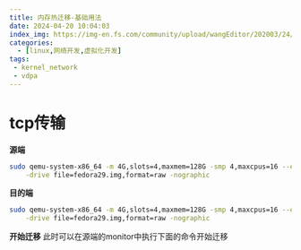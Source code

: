 ```yaml
---
title: 内存热迁移-基础用法
date: 2024-04-20 10:04:03
index_img: https://img-en.fs.com/community/upload/wangEditor/202003/24/_1585046553_TZOmBePO8Z.jpg
categories:
  - [linux,网络开发,虚拟化开发]
tags:
 - kernel_network
 - vdpa
---
```


# tcp传输
**源端**
```sh
sudo qemu-system-x86_64 -m 4G,slots=4,maxmem=128G -smp 4,maxcpus=16 --enable-kvm \
    -drive file=fedora29.img,format=raw -nographic
```

**目的端**
```sh
sudo qemu-system-x86_64 -m 4G,slots=4,maxmem=128G -smp 4,maxcpus=16 --enable-kvm \
    -drive file=fedora29.img,format=raw -nographic
```

**开始迁移**
此时可以在源端的monitor中执行下面的命令开始迁移
```sh

```